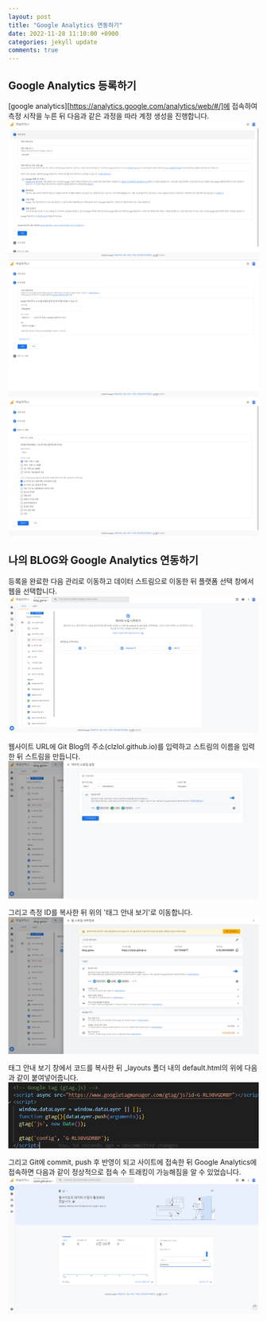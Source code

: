 ```yaml
---
layout: post
title: "Google Analytics 연동하기"
date: 2022-11-28 11:10:00 +0900
categories: jekyll update
comments: true
---
```


## Google Analytics 등록하기
[google analytics][https://analytics.google.com/analytics/web/#/]에 접속하여 측정 시작을 누른 뒤 다음과 같은 과정을 따라 계정 생성을 진행합니다.
![2](\images\2.png)
![2-1](\images\2-1.png)
![2-2](\images\2-2.png)

## 나의 BLOG와 Google Analytics 연동하기
등록을 완료한 다음 관리로 이동하고 데이터 스트림으로 이동한 뒤 플랫폼 선택 창에서 웹을 선택합니다.
![3](\images\3.png)

웹사이트 URL에 Git Blog의 주소(clzlol.github.io)를 입력하고 스트림의 이름을 입력한 뒤 스트림을 만듭니다.
![4](\images\4.png)


그리고 측정 ID를 복사한 뒤 위의 '태그 안내 보기'로 이동합니다.
![5](\images\5.png)

태그 안내 보기 창에서 코드를 복사한 뒤 _layouts 폴더 내의 default.html의 <body> 위에 다음과 같이 붙여넣어줍니다.
![8](\images\8.png)

그리고 Git에 commit, push 후 반영이 되고 사이트에 접속한 뒤 Google Analytics에 접속하면 다음과 같이 정상적으로 접속 수 트래킹이 가능해짐을 알 수 있었습니다.
![9](\images\9.png)